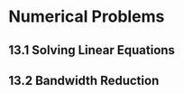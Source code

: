 Numerical Problems
==================

13.1 Solving Linear Equations
-----------------------------

13.2 Bandwidth Reduction
------------------------

